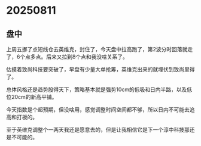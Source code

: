 # 20250811

## 盘中

上周五挪了点短线仓去英维克，封住了，今天盘中拉高跑了，第2波分时回落就走了，6个点多点。后来又拉到8个点和我没啥关系了。

估摸着致尚科技要突破了，早盘有少量大单抢筹，英维克出来的就埋伏到致尚里得了。

总体风格还是趋势股得天下，策略基本就是强势10cm的低吸和日内半路，以及低位20cm的新高平铺。

今天指数是个超预期，但没啥用，感觉调整时间空间都不够，所以日内不可能去追高和打板的。

至于英维克调整个一两天我还是愿意去的，但是让我相信它是下一个淳中科技那还是不可能的。

